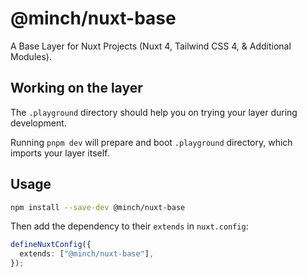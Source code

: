 # @minch/nuxt-base

A Base Layer for Nuxt Projects (Nuxt 4, Tailwind CSS 4, & Additional Modules).

## Working on the layer

The `.playground` directory should help you on trying your layer during development.

Running `pnpm dev` will prepare and boot `.playground` directory, which imports your layer itself.

## Usage

```bash
npm install --save-dev @minch/nuxt-base
```

Then add the dependency to their `extends` in `nuxt.config`:

```ts
defineNuxtConfig({
  extends: ["@minch/nuxt-base"],
});
```
